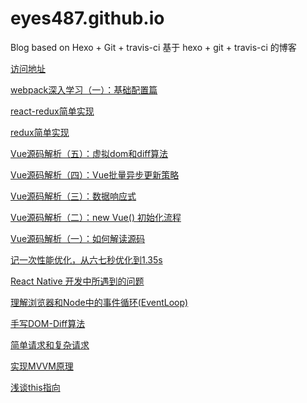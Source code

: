 # eyes487.github.io
Blog based on Hexo + Git + travis-ci
基于 hexo + git + travis-ci 的博客

[访问地址](http://blog.eyes487.top)

[webpack深入学习（一）：基础配置篇](https://blog.eyes487.top/2020/05/16/webpack-first.html)

[react-redux简单实现](https://blog.eyes487.top/2020/03/07/achieve-react-redux.html)

[redux简单实现](https://blog.eyes487.top/2020/02/26/achieve-redux.html)

[Vue源码解析（五）：虚拟dom和diff算法](https://blog.eyes487.top/2020/01/30/vue-sourcec-analyse-05.html)

[Vue源码解析（四）：Vue批量异步更新策略](https://blog.eyes487.top/2020/01/30/vue-sourcec-analyse-04.html)

[Vue源码解析（三）：数据响应式](https://blog.eyes487.top/2020/01/30/vue-sourcec-analyse-03.html)

[Vue源码解析（二）：new Vue() 初始化流程](https://blog.eyes487.top/2020/01/30/vue-sourcec-analyse-02.html)


[Vue源码解析（一）：如何解读源码](https://blog.eyes487.top/2020/01/30/vue-sourcec-analyse-01.html)




[记一次性能优化，从六七秒优化到1.35s](https://blog.eyes487.top/2019/12/07/one-time-optimization.html)


[React Native 开发中所遇到的问题](https://blog.eyes487.top/2019/10/21/problem-of-react-native.html)

[理解浏览器和Node中的事件循环(EventLoop)](https://blog.eyes487.top/2019/10/20/eventloop.html)

[手写DOM-Diff算法](https://blog.eyes487.top/2019/10/13/dom-diff-algorithnm.html)

[简单请求和复杂请求](https://blog.eyes487.top/2019/10/08/simple-and-complex-requests.html)

[实现MVVM原理](https://blog.eyes487.top/2019/09/10/mvvm-principle.html)

[浅谈this指向](https://blog.eyes487.top/2019/08/24/analyse-of-this.html)
